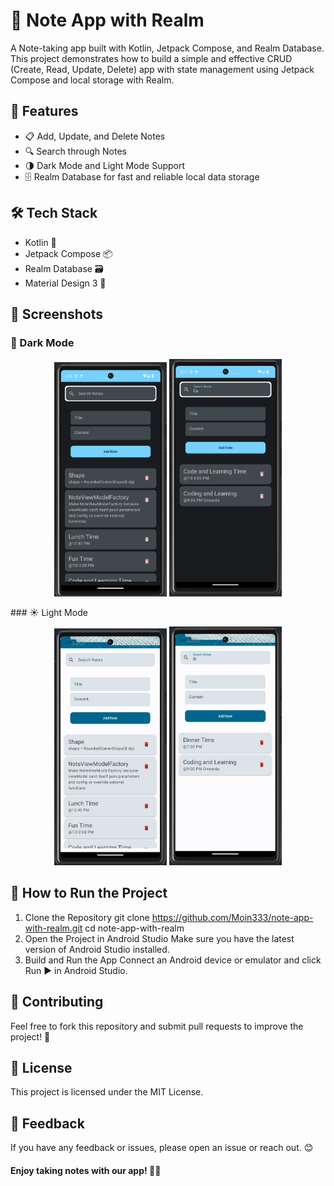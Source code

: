 # 📝 Note App with Realm
A Note-taking app built with Kotlin, Jetpack Compose, and Realm Database. This project demonstrates how to build a simple and effective CRUD (Create, Read, Update, Delete) app with state management using Jetpack Compose and local storage with Realm.

## 🚀 Features
- 📋 Add, Update, and Delete Notes
- 🔍 Search through Notes
- 🌗 Dark Mode and Light Mode Support
- 🗄️ Realm Database for fast and reliable local data storage

## 🛠️ Tech Stack
- Kotlin 🛵
- Jetpack Compose 📦
- Realm Database 🗃️
- Material Design 3 🎨

## 📸 Screenshots
### 🌙 Dark Mode
<p align="center"> <img src="./Screenshot 0 Dark.png" alt="Dark Mode Screenshot 1" width="180" /> <img src="./Screenshot 1 Dark.png" alt="Dark Mode Screenshot 2" width="180" /> </p>
### ☀️ Light Mode
<p align="center"> <img src="./Screenshot 0 Light.png" alt="Light Mode Screenshot 1" width="180" /> <img src="./Screenshot 1 Light.png" alt="Light Mode Screenshot 2" width="180" /> </p>

## 🧰 How to Run the Project
1. Clone the Repository
git clone https://github.com/Moin333/note-app-with-realm.git
cd note-app-with-realm
2. Open the Project in Android Studio
Make sure you have the latest version of Android Studio installed.
3. Build and Run the App
Connect an Android device or emulator and click Run ▶️ in Android Studio.

## 🤝 Contributing
Feel free to fork this repository and submit pull requests to improve the project! 🎉

## 📄 License
This project is licensed under the MIT License.

## 💬 Feedback
If you have any feedback or issues, please open an issue or reach out. 😊

#### Enjoy taking notes with our app! 📔✨